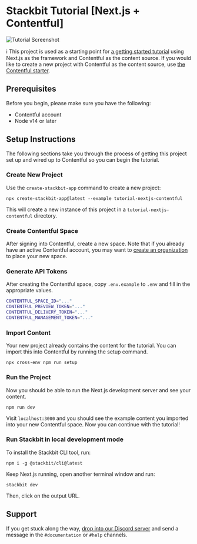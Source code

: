# Stackbit Tutorial [Next.js + Contentful]

![Tutorial Screenshot](https://assets.stackbit.com/docs/tutorial-shared-thumb-v2.png)

ℹ️ This project is used as a starting point for [a getting started tutorial](https://docs.stackbit.com/getting-started/nextjs-contentful) using Next.js as the framework and Contentful as the content source. If you would like to create a new project with Contentful as the content source, use [the Contentful starter](https://github.com/stackbit-themes/contentful-starter).

## Prerequisites

Before you begin, please make sure you have the following:

- Contentful account
- Node v14 or later

## Setup Instructions

The following sections take you through the process of getting this project set up and wired up to Contentful so you can begin the tutorial.

### Create New Project

Use the `create-stackbit-app` command to create a new project:

    npx create-stackbit-app@latest --example tutorial-nextjs-contentful

This will create a new instance of this project in a `tutorial-nextjs-contentful` directory.

### Create Contentful Space

After signing into Contentful, create a new space. Note that if you already have an active Contentful account, you may want to [create an organization](https://app.contentful.com/account/organizations/new) to place your new space.

### Generate API Tokens

After creating the Contentful space, copy `.env.example` to `.env` and fill in the appropriate values.

```bash
CONTENTFUL_SPACE_ID="..."
CONTENTFUL_PREVIEW_TOKEN="..."
CONTENTFUL_DELIVERY_TOKEN="..."
CONTENTFUL_MANAGEMENT_TOKEN="..."
```

### Import Content

Your new project already contains the content for the tutorial. You can import this into Contentful by running the setup command.

    npx cross-env npm run setup

### Run the Project

Now you should be able to run the Next.js development server and see your content.

    npm run dev

Visit `localhost:3000` and you should see the example content you imported into your new Contentful space. Now you can continue with the tutorial!

### Run Stackbit in local development mode

To install the Stackbit CLI tool, run:

    npm i -g @stackbit/cli@latest

Keep Next.js running, open another terminal window and run:

    stackbit dev

Then, click on the output URL.

## Support

If you get stuck along the way, [drop into our Discord server](https://discord.gg/HUNhjVkznH) and send a message in the `#documentation` or `#help` channels.
